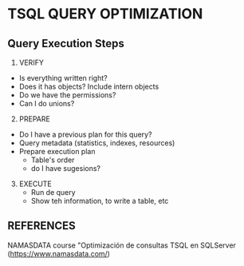 # TSQL QUERY OPTIMIZATION

## Query Execution Steps

1. VERIFY
  - Is everything written right?
  - Does it has objects? Include intern objects
  - Do we have the permissions?
  - Can I do unions?

2. PREPARE
  - Do I have a previous plan for this query?
  - Query metadata (statistics, indexes, resources)
  - Prepare execution plan
      - Table's order
      - do I have sugesions?

3. EXECUTE
   - Run de query
   - Show teh information, to write a table, etc


## REFERENCES

NAMASDATA course "Optimización de consultas TSQL en SQLServer (https://www.namasdata.com/)

